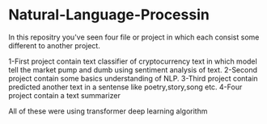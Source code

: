 # Natural-Language-Processin
In this repositry you've seen four file or project in which each consist some different to another project. 

1-First project contain text classifier of  cryptocurrency text in which model tell the market pump and dumb using sentiment analysis of text. 
2-Second project contain some basics understanding of NLP. 
3-Third project contain predicted another text in a sentense like poetry,story,song etc.
4-Four project contain a text summarizer 

All of these were using transformer deep learning algorithm

